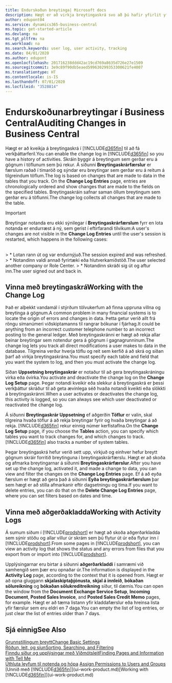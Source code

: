 ```yaml
---
title: Endurskoðun breytinga| Microsoft docs
description: Hægt er að virkja breytingaskrá svo að þú hafir yfirlit yfir allar breytingar sem gerðar hafa verið á gögnum í röktum töflum. Þú getur einnig rakið aðgerðir með tilteknum gerðum aðgerðakladda.
author: edupont04
ms.service: dynamics365-business-central
ms.topic: get-started-article
ms.devlang: na
ms.tgt_pltfrm: na
ms.workload: na
ms.search.keywords: user log, user activity, tracking
ms.date: 04/01/2020
ms.author: edupont
ms.openlocfilehash: 201716238ddd42ac19cd769a8635d726e27e1509
ms.sourcegitcommit: 3e9c89f90db5eaed599630299353300621fe4007
ms.translationtype: HT
ms.contentlocale: is-IS
ms.lasthandoff: 07/01/2020
ms.locfileid: "3528814"
---
```

# <a name="auditing-changes-in-business-central"></a><span data-ttu-id="433e4-104">Endurskoðunarbreytingar í Business Central</span><span class="sxs-lookup"><span data-stu-id="433e4-104">Auditing Changes in Business Central</span></span>

<span data-ttu-id="433e4-105">Hægt er að kveikja á breytingaskrá í [!INCLUDE[d365fin](includes/d365fin_md.md)] til að fá verkþáttarferil.</span><span class="sxs-lookup"><span data-stu-id="433e4-105">You can enable the change log in [!INCLUDE[d365fin](includes/d365fin_md.md)] so you have a history of activities.</span></span> <span data-ttu-id="433e4-106">Skráin byggir á breytingum sem gerðar eru á gögnum í töflunum sem þú rekur. Á síðunni **Breytingaskrárfærslur** er færslum raðað í tímaröð og sýndar eru breytingar sem gerðar eru á reitum á tilgreindum töflum.</span><span class="sxs-lookup"><span data-stu-id="433e4-106">The log is based on changes that are made to data in the tables that you track. On the **Change Log Entries** page, entries are chronologically ordered and show changes that are made to the fields on the specified tables.</span></span> <span data-ttu-id="433e4-107">Breytingaskráin safnar saman öllum breytingum sem gerðar eru á töflunni.</span><span class="sxs-lookup"><span data-stu-id="433e4-107">The change log collects all changes that are made to the table.</span></span>

> [!Important]
> <span data-ttu-id="433e4-108">Breytingar notanda eru ekki sýnilegar í **Breytingaskrárfærslum** fyrr en lota notanda er endurræst á ný, sem gerist í eftirfarandi tilvikum:</span><span class="sxs-lookup"><span data-stu-id="433e4-108">A user's changes are not visible in the **Change Log Entries** until the user's session is restarted, which happens in the following cases:</span></span>
<br />
> * <span data-ttu-id="433e4-109">Lotan rann út og var endurnýjuð.</span><span class="sxs-lookup"><span data-stu-id="433e4-109">The session expired and was refreshed.</span></span>
> * <span data-ttu-id="433e4-110">Notandinn valdi annað fyrirtæki eða hlutverkamiðstöð.</span><span class="sxs-lookup"><span data-stu-id="433e4-110">The user selected another company or Role Center.</span></span>
> * <span data-ttu-id="433e4-111">Notandinn skráði sig út og aftur inn.</span><span class="sxs-lookup"><span data-stu-id="433e4-111">The user signed out and back in.</span></span>

## <a name="working-with-the-change-log"></a><span data-ttu-id="433e4-112">Vinna með breytingaskrá</span><span class="sxs-lookup"><span data-stu-id="433e4-112">Working with the Change Log</span></span>

<span data-ttu-id="433e4-113">Það er alþekkt vandamál í stýrðum tölvukerfum að finna uppruna villna og breytinga á gögnum.</span><span class="sxs-lookup"><span data-stu-id="433e4-113">A common problem in many financial systems is to locate the origin of errors and changes in data.</span></span> <span data-ttu-id="433e4-114">Þetta getur verið allt frá röngu símanúmeri viðskiptamanns til rangrar bókunar í fjárhag.</span><span class="sxs-lookup"><span data-stu-id="433e4-114">It could be anything from an incorrect customer telephone number to an incorrect posting to the general ledger.</span></span> <span data-ttu-id="433e4-115">Með breytingaskránni er hægt að rekja allar beinar breytingar sem notendur gera á gögnum í gagnagrunninum.</span><span class="sxs-lookup"><span data-stu-id="433e4-115">The change log lets you track all direct modifications a user makes to data in the database.</span></span> <span data-ttu-id="433e4-116">Tilgreina verður hverja töflu og reit sem kerfið á að skrá og síðan þarf að virkja breytingaskrána.</span><span class="sxs-lookup"><span data-stu-id="433e4-116">You must specify each table and field that you want the system to log, and then you must activate the change log.</span></span>  

<span data-ttu-id="433e4-117">Síðan **Uppsetning breytingaskrár** er notaður til að gera breytingaskráningu virka eða óvirka.</span><span class="sxs-lookup"><span data-stu-id="433e4-117">You activate and deactivate the change log on the **Change Log Setup** page.</span></span> <span data-ttu-id="433e4-118">Þegar notandi kveikir eða slekkur á breytingaskrá er þessi verkþáttur skráður til að geta ævinlega séð hvaða notandi kveikti eða slökkti á breytingaskránni.</span><span class="sxs-lookup"><span data-stu-id="433e4-118">When a user activates or deactivates the change log, this activity is logged, so you can always see which user deactivated or reactivated the change log.</span></span>

<span data-ttu-id="433e4-119">Á síðunni **Breytingaskrár Uppsetning** ef aðgerðin **Töflur** er valin, skal tilgreina hvaða töflur á að rekja breytingar fyrir og hvaða breytingar á að rekja. [!INCLUDE[d365fin](includes/d365fin_md.md)] rekur einnig númer kerfistaflna.</span><span class="sxs-lookup"><span data-stu-id="433e4-119">On the **Change Log Setup** page, if you choose the **Tables** action, you can specify which tables you want to track changes for, and which changes to track. [!INCLUDE[d365fin](includes/d365fin_md.md)] also tracks a number of system tables.</span></span>

<span data-ttu-id="433e4-120">Þegar breytingaskrá hefur verið sett upp, virkjuð og einhver hefur breytt gögnum skráir forritið breytinguna í breytingaskrárfærslu. Hægt er að skoða og afmarka breytingarnar á síðunni **Breytingaskrárfærslur**.</span><span class="sxs-lookup"><span data-stu-id="433e4-120">After you have set up the change log, activated it, and made a change to data, you can view and filter the changes on the **Change Log Entries** page.</span></span> <span data-ttu-id="433e4-121">Ef á að eyða færslum er hægt að gera það á síðunni **Eyða breytingaskrárfærslum** þar sem hægt er að stilla afmarkanir eftir dagsetningu og tíma.</span><span class="sxs-lookup"><span data-stu-id="433e4-121">If you want to delete entries, you can do that on the **Delete Change Log Entries** page, where you can set filters based on dates and time.</span></span>  

## <a name="working-with-activity-logs"></a><span data-ttu-id="433e4-122">Vinna með aðgerðakladda</span><span class="sxs-lookup"><span data-stu-id="433e4-122">Working with Activity Logs</span></span>

<span data-ttu-id="433e4-123">Á sumum síðum í [!INCLUDE[prodshort](includes/prodshort.md)] er hægt að skoða aðgerðarkladda sem sýnir stöðu og allar villur úr skrám sem þú flytur út úr eða flytur inn í [!INCLUDE[prodshort](includes/prodshort.md)].</span><span class="sxs-lookup"><span data-stu-id="433e4-123">From some pages in [!INCLUDE[prodshort](includes/prodshort.md)], you can view an activity log that shows the status and any errors from files that you export from or import into [!INCLUDE[prodshort](includes/prodshort.md)].</span></span>  

<span data-ttu-id="433e4-124">Upplýsingarnar eru birtar á síðunni **aðgerðarkladdi** í samræmi við samhengið sem þær eru opnaðar úr.</span><span class="sxs-lookup"><span data-stu-id="433e4-124">The information is displayed in the **Activity Log** page, according to the context that it is opened from.</span></span> <span data-ttu-id="433e4-125">Hægt er að opna gluggann **skjalaskiptaþjónusta**, **skjal á innleið**, **bókaðan sölureikning** og **bókaðan sölukreditreikning** síður, til dæmis.</span><span class="sxs-lookup"><span data-stu-id="433e4-125">You can open the window from the **Document Exchange Service Setup**, **Incoming Document**, **Posted Sales Invoice**, and **Posted Sales Credit Memo** pages, for example.</span></span> <span data-ttu-id="433e4-126">Hægt er að tæma listann yfir kladdafærslur eða hreinsa lista yfir færslur sem eru eldri en 7 daga.</span><span class="sxs-lookup"><span data-stu-id="433e4-126">You can empty the list of log entries, or just clear the list of entries older than 7 days.</span></span>  

## <a name="see-also"></a><span data-ttu-id="433e4-127">Sjá einnig</span><span class="sxs-lookup"><span data-stu-id="433e4-127">See Also</span></span>
[<span data-ttu-id="433e4-128">Grunnstillingum breytt</span><span class="sxs-lookup"><span data-stu-id="433e4-128">Change Basic Settings</span></span>](ui-change-basic-settings.md)  
[<span data-ttu-id="433e4-129">Röðun, leit, og síun</span><span class="sxs-lookup"><span data-stu-id="433e4-129">Sorting, Searching, and Filtering</span></span>](ui-enter-criteria-filters.md)  
[<span data-ttu-id="433e4-130">Finndu síður og upplýsingar með Viðmótsleit</span><span class="sxs-lookup"><span data-stu-id="433e4-130">Finding Pages and Information with Tell Me</span></span>](ui-search.md)  
<span data-ttu-id="433e4-131">[Úthluta leyfum til notenda og hópa](ui-define-granular-permissions.md)  </span><span class="sxs-lookup"><span data-stu-id="433e4-131">[Assign Permissions to Users and Groups](ui-define-granular-permissions.md)  </span></span>  
<span data-ttu-id="433e4-132">[Unnið með [!INCLUDE[d365fin](includes/d365fin_md.md)]](ui-work-product.md)</span><span class="sxs-lookup"><span data-stu-id="433e4-132">[Working with [!INCLUDE[d365fin](includes/d365fin_md.md)]](ui-work-product.md)</span></span>  
